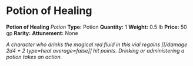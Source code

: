 # Potion of Healing

**Potion of Healing**
_Potion_
**Type:** Potion
**Quantity:** 1
**Weight:** 0.5 lb
**Price:** 50 gp
**Rarity:** 
**Attunement:** None

*A character who drinks the magical red fluid in this vial regains [[/damage 2d4 + 2 type=heal average=false]] hit points. Drinking or administering a potion takes an action.*